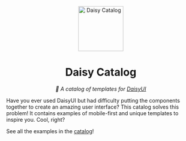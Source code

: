 <div align="center">

<img alt="Daisy Catalog" width="120" src="https://github.com/willpinha/daisy-catalog/assets/86596621/ee38de70-3564-4c55-af1f-e5f0d7c9092e" />

# Daisy Catalog

*🌸 A catalog of templates for [DaisyUI](https://github.com/saadeghi/daisyui)*

</div>

Have you ever used DaisyUI but had difficulty putting the components together to create an amazing user interface? This catalog solves this problem! It contains
examples of mobile-first and unique templates to inspire you. Cool, right?

See all the examples in the [catalog](https://willpinha.github.io/daisy-catalog)!
